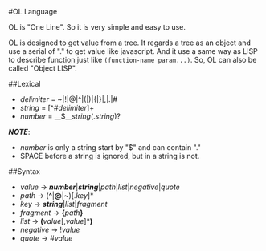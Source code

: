 #OL Language

OL is "One Line". So it is very simple and easy to use.

OL is designed to get value from a tree. It regards a tree as an object and use a serial of "." to get value like javascript. And it use a same way as LISP to describe function just like `(function-name param...)`. So, OL can also be called "Object LISP".

##Lexical

+ _delimiter_ = ~|!|@|^|(|)|{|}|,|.|#
+ _string_ = [^#_delimiter_]+
+ _number_ = __$___string_(._string_)?

___NOTE___:

+ _number_ is only a string start by "$" and can contain "."
+ SPACE before a string is ignored, but in a string is not.

##Syntax

+ _value_ → ___number___|___string___|_path_|_list_|_negative_|_quote_
+ _path_ → (__^__|__@__|__~__)[._key_]*
+ _key_ → ___string___|_list_|_fragment_
+ _fragment_ → __{__*path*__}__
+ _list_ → __(__*value*[,*value*]*__)__
+ _negative_ → !_value_
+ _quote_ → #_value_
